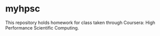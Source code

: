 # myhpsc
This repository holds homework for class taken through Coursera: High Performance Scientific Computing.
